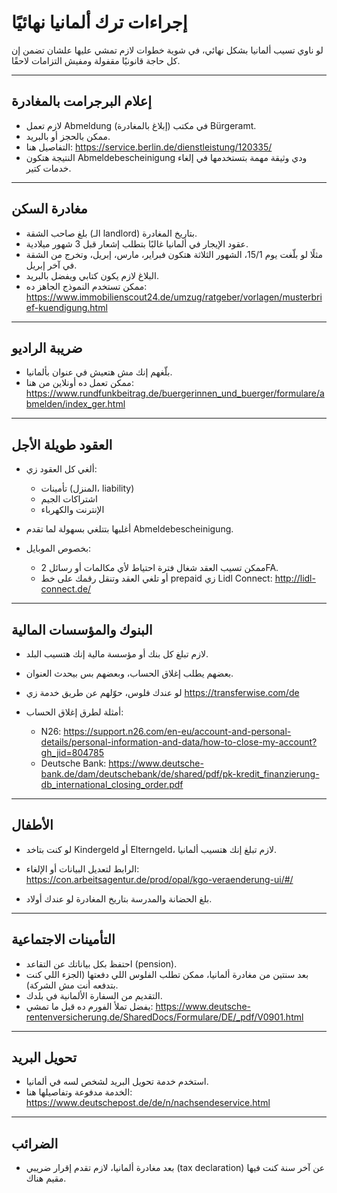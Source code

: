 
# إجراءات ترك ألمانيا نهائيًا

لو ناوي تسيب ألمانيا بشكل نهائي، في شوية خطوات لازم تمشي عليها علشان تضمن إن كل حاجة قانونيًا مقفولة ومفيش التزامات لاحقًا.

---

## إعلام البرجرامت بالمغادرة

- لازم تعمل Abmeldung (إبلاغ بالمغادرة) في مكتب Bürgeramt.
- ممكن بالحجز أو بالبريد.
- التفاصيل هنا: https://service.berlin.de/dienstleistung/120335/
- النتيجة هتكون Abmeldebescheinigung ودي وثيقة مهمة بتستخدمها في إلغاء خدمات كتير.

---

## مغادرة السكن

- بلغ صاحب الشقة (الـ landlord) بتاريخ المغادرة.
- عقود الإيجار في ألمانيا غالبًا بتطلب إشعار قبل 3 شهور ميلادية.
- مثلًا لو بلّغت يوم 15/1، الشهور الثلاثة هتكون فبراير، مارس، إبريل، وتخرج من الشقة في آخر إبريل.
- البلاغ لازم يكون كتابي ويفضل بالبريد.
- ممكن تستخدم النموذج الجاهز ده: https://www.immobilienscout24.de/umzug/ratgeber/vorlagen/musterbrief-kuendigung.html

---

## ضريبة الراديو

- بلّغهم إنك مش هتعيش في عنوان بألمانيا.
- ممكن تعمل ده أونلاين من هنا:
https://www.rundfunkbeitrag.de/buergerinnen_und_buerger/formulare/abmelden/index_ger.html

---

## العقود طويلة الأجل

- ألغي كل العقود زي:
  - تأمينات (المنزل، liability)
  - اشتراكات الجيم
  - الإنترنت والكهرباء
- أغلبها بتتلغي بسهولة لما تقدم Abmeldebescheinigung.

- بخصوص الموبايل:
  - ممكن تسيب العقد شغال فترة احتياط لأي مكالمات أو رسائل 2FA.
  - أو تلغي العقد وتنقل رقمك على خط prepaid زي Lidl Connect: http://lidl-connect.de/

---

## البنوك والمؤسسات المالية

- لازم تبلغ كل بنك أو مؤسسة مالية إنك هتسيب البلد.
- بعضهم يطلب إغلاق الحساب، وبعضهم بس بيحدث العنوان.
- لو عندك فلوس، حوّلهم عن طريق خدمة زي https://transferwise.com/de

- أمثلة لطرق إغلاق الحساب:
  - N26: https://support.n26.com/en-eu/account-and-personal-details/personal-information-and-data/how-to-close-my-account?gh_jid=804785
  - Deutsche Bank: https://www.deutsche-bank.de/dam/deutschebank/de/shared/pdf/pk-kredit_finanzierung-db_international_closing_order.pdf

---

## الأطفال

- لو كنت بتاخد Kindergeld أو Elterngeld، لازم تبلغ إنك هتسيب ألمانيا.
- الرابط لتعديل البيانات أو الإلغاء:
https://con.arbeitsagentur.de/prod/opal/kgo-veraenderung-ui/#/

- بلغ الحضانة والمدرسة بتاريخ المغادرة لو عندك أولاد.

---

## التأمينات الاجتماعية

- احتفظ بكل بياناتك عن التقاعد (pension).
- بعد سنتين من مغادرة ألمانيا، ممكن تطلب الفلوس اللي دفعتها (الجزء اللي كنت بتدفعه أنت مش الشركة).
- التقديم من السفارة الألمانية في بلدك.
- يفضل تملأ الفورم ده قبل ما تمشي:
https://www.deutsche-rentenversicherung.de/SharedDocs/Formulare/DE/_pdf/V0901.html

---

## تحويل البريد

- استخدم خدمة تحويل البريد لشخص لسه في ألمانيا.
- الخدمة مدفوعة وتفاصيلها هنا:
https://www.deutschepost.de/de/n/nachsendeservice.html

---

## الضرائب

- بعد مغادرة ألمانيا، لازم تقدم إقرار ضريبي (tax declaration) عن آخر سنة كنت فيها مقيم هناك.
